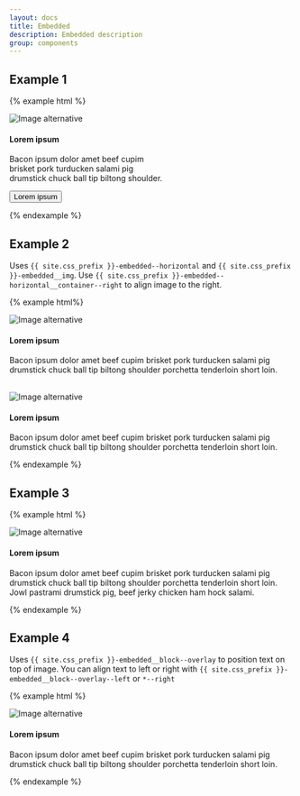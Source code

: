 ```yaml
--- 
layout: docs 
title: Embedded 
description: Embedded description 
group: components 
--- 
```

## Example 1 ## 

{% example html %}

<div class="{{ site.css_prefix }}-embedded" style="width:20em">
   <div class="{{ site.css_prefix }}-embedded__container">
      <img class="{{ site.css_prefix }}-embedded__img" alt="Image alternative" src="https://placehold.it/640x480.png">
   </div>
   <div class="{{ site.css_prefix }}-embedded__block">
      <h4 class="{{ site.css_prefix }}-text {{ site.css_prefix }}-text-size--large {{ site.css_prefix }}-text--bold">Lorem ipsum</h4>
      <p class="{{ site.css_prefix }}-text {{ site.css_prefix }}-text--tagline {{ site.css_prefix }}-text-size--medium {{ site.css_prefix }}-embedded__text">Bacon ipsum dolor amet beef cupim brisket pork turducken salami pig drumstick chuck ball tip biltong shoulder.</p>
      <button type="button" class="{{ site.css_prefix }}-button {{ site.css_prefix }}-button--primary">Lorem ipsum</button>
   </div>
</div>

{% endexample %} 

## Example 2 ##

Uses `{{ site.css_prefix }}-embedded--horizontal` and `{{ site.css_prefix }}-embedded__img`.
Use `{{ site.css_prefix }}-embedded--horizontal__container--right` to align image to the right. 

{% example html%}

<div class="{{ site.css_prefix }}-embedded {{ site.css_prefix }}-embedded--horizontal">
   <div class="{{ site.css_prefix }}-embedded__container">
      <img class="{{ site.css_prefix }}-embedded__img" alt="Image alternative" src="https://placehold.it/270x180.png">
   </div>
   <div class="{{ site.css_prefix }}-embedded__block">
      <h4 class="{{ site.css_prefix }}-text {{ site.css_prefix }}-text-size--large {{ site.css_prefix }}-text--bold {{ site.css_prefix }}-embedded__title">Lorem ipsum</h4>
      <p class="{{ site.css_prefix }}-embedded__text {{ site.css_prefix }}-text {{ site.css_prefix }}-text--tagline {{ site.css_prefix }}-text-size--medium">Bacon ipsum dolor amet beef cupim brisket pork turducken salami pig drumstick chuck ball tip biltong shoulder porchetta tenderloin short loin.</p>
   </div>
</div>

<br />

<div class="{{ site.css_prefix }}-embedded {{ site.css_prefix }}-embedded--horizontal">
   <div class="{{ site.css_prefix }}-embedded--horizontal__container  {{ site.css_prefix }}-embedded--horizontal__container--right">
      <img class="{{ site.css_prefix }}-embedded__img" alt="Image alternative"
         src="https://placehold.it/270x180.png">
   </div>
   <div class="{{ site.css_prefix }}-embedded__block">
      <h4 class="{{ site.css_prefix }}-text {{ site.css_prefix }}-text-size--large {{ site.css_prefix }}-text--bold {{ site.css_prefix }}-embedded__title">Lorem ipsum</h4>
      <p class="{{ site.css_prefix }}-embedded__text {{ site.css_prefix }}-text {{ site.css_prefix }}-text--tagline {{ site.css_prefix }}-text-size--medium">Bacon ipsum dolor amet beef cupim brisket pork turducken salami pig drumstick chuck ball tip biltong shoulder porchetta tenderloin short loin.</p>
   </div>
</div>

{% endexample %} 

## Example 3 ## 

{% example html %}

<div class="{{ site.css_prefix }}-embedded">
   <div class="{{ site.css_prefix }}-embedded__container">
      <img class="{{ site.css_prefix }}-embedded__img" alt="Image alternative" src="https://placehold.it/769x180.png">
   </div>
   <div class="{{ site.css_prefix }}-embedded__block">
      <h4 class="{{ site.css_prefix }}-text {{ site.css_prefix }}-text-size--large {{ site.css_prefix }}-text--bold">Lorem ipsum</h4>
      <p class="{{ site.css_prefix }}-embedded__text {{ site.css_prefix }}-text {{ site.css_prefix }}-text--tagline {{ site.css_prefix }}-text-size--medium">Bacon ipsum dolor amet beef cupim brisket pork turducken salami pig drumstick chuck ball tip biltong shoulder porchetta tenderloin short loin. Jowl pastrami drumstick pig, beef jerky chicken ham hock salami.</p>
   </div>
</div>

{% endexample %}

## Example 4 ## 

Uses `{{ site.css_prefix }}-embedded__block--overlay` to position text on top of image.
You can align text to left or right with `{{ site.css_prefix }}-embedded__block--overlay--left` or `*--right` 

{% example html %}

<div class="{{ site.css_prefix }}-embedded {{ site.css_prefix }}-embedded--cover">
   <div class="{{ site.css_prefix }}-embedded__container">
      <img class="{{ site.css_prefix }}-embedded__img" alt="Image alternative" src="https://placehold.it/769x180.png">
   </div>
   <div class="{{ site.css_prefix }}-embedded__block--overlay">
      <h4 class="{{ site.css_prefix }}-text {{ site.css_prefix }}-text-size--large {{ site.css_prefix }}-text--bold {{ site.css_prefix }}-embedded__title">Lorem ipsum</h4>
      <p class="{{ site.css_prefix }}-text {{ site.css_prefix }}-text--tagline {{ site.css_prefix }}-text-size--medium {{ site.css_prefix }}-embedded__text">Bacon ipsum dolor amet beef cupim brisket pork turducken salami pig drumstick chuck ball tip biltong shoulder porchetta tenderloin short loin.</p>
   </div>
</div>

{% endexample %}

